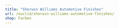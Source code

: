 ```yaml
---
title: "Sherwin Williams Automotive Finishes"
url: /euclid/sherwin-williams-automotive-finishes/
shop: Farben
---
```


